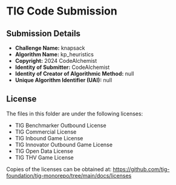 # TIG Code Submission

## Submission Details

* **Challenge Name:** knapsack
* **Algorithm Name:** kp_heuristics
* **Copyright:** 2024 CodeAlchemist
* **Identity of Submitter:** CodeAlchemist
* **Identity of Creator of Algorithmic Method:** null
* **Unique Algorithm Identifier (UAI):** null

## License

The files in this folder are under the following licenses:
* TIG Benchmarker Outbound License
* TIG Commercial License
* TIG Inbound Game License
* TIG Innovator Outbound Game License
* TIG Open Data License
* TIG THV Game License

Copies of the licenses can be obtained at:
https://github.com/tig-foundation/tig-monorepo/tree/main/docs/licenses